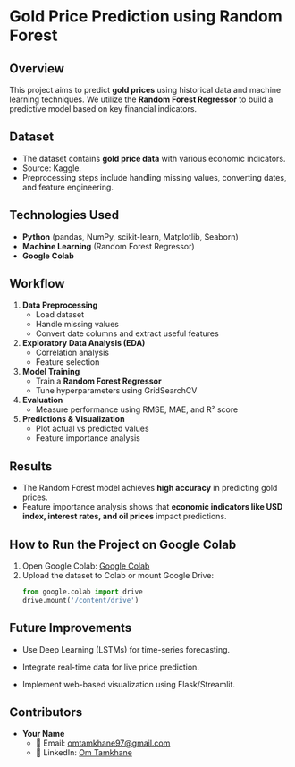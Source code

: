 # Gold Price Prediction using Random Forest

## Overview
This project aims to predict **gold prices** using historical data and machine learning techniques. We utilize the **Random Forest Regressor** to build a predictive model based on key financial indicators.

## Dataset
- The dataset contains **gold price data** with various economic indicators.
- Source: Kaggle.
- Preprocessing steps include handling missing values, converting dates, and feature engineering.

## Technologies Used
- **Python** (pandas, NumPy, scikit-learn, Matplotlib, Seaborn)
- **Machine Learning** (Random Forest Regressor)
- **Google Colab**

## Workflow
1. **Data Preprocessing**
   - Load dataset
   - Handle missing values
   - Convert date columns and extract useful features
2. **Exploratory Data Analysis (EDA)**
   - Correlation analysis
   - Feature selection
3. **Model Training**
   - Train a **Random Forest Regressor**
   - Tune hyperparameters using GridSearchCV
4. **Evaluation**
   - Measure performance using RMSE, MAE, and R² score
5. **Predictions & Visualization**
   - Plot actual vs predicted values
   - Feature importance analysis

## Results
- The Random Forest model achieves **high accuracy** in predicting gold prices.
- Feature importance analysis shows that **economic indicators like USD index, interest rates, and oil prices** impact predictions.

## How to Run the Project on Google Colab
1. Open Google Colab: [Google Colab](https://colab.research.google.com/)
2. Upload the dataset to Colab or mount Google Drive:
   ```python
   from google.colab import drive
   drive.mount('/content/drive')

## Future Improvements

- Use Deep Learning (LSTMs) for time-series forecasting.

- Integrate real-time data for live price prediction.

- Implement web-based visualization using Flask/Streamlit.



## Contributors  
- **Your Name**  
  - 📧 Email: [omtamkhane97@gmail.com](mailto:your.email@example.com)  
  - 🔗 LinkedIn: [Om Tamkhane](https://www.linkedin.com/in/om-tamkhane-18b8622b5/)  
